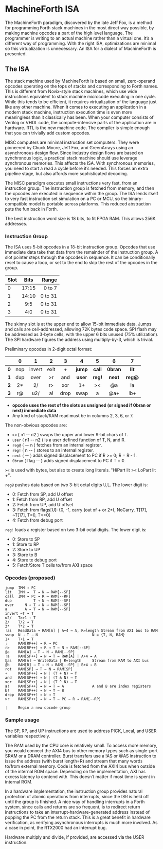 # MachineForth ISA

The MachineForth paradigm, discovered by the late Jeff Fox, is a method for programming Forth stack machines in the most direct way possible, by making machine opcodes a part of the high level language. The programmer is writing to an actual machine rather than a virtual one. It’s a different way of programming. With the right ISA, optimizations are minimal so this virtualization is unnecessary. An ISA for a dialect of MachineForth is presented.

## The ISA

The stack machine used by MachineForth is based on small, zero-operand opcodes operating on the tops of stacks and corresponding to Forth names. This is different from Novix-style stack machines, which use wide instructions equivalent to stack machine microcode executing in one cycle. While this tends to be efficient, it requires virtualization of the language just like any other machine. When it comes to executing an application in a modern stack machine, instruction execution time is even more meaningless than it classically has been. When your computer consists of Verilog or VHDL code, the compute-intensive parts of the application are in hardware. RTL is the new machine code. The compiler is simple enough that you can trivially add custom opcodes.

MISC computers are minimal instruction set computers. They were pioneered by Chuck Moore, Jeff Fox, and GreenArrays using an asynchronous design flow. Since industry design flows are based on synchronous logic, a practical stack machine should use leverage synchronous memories. This affects the ISA. With synchronous memories, you need to start a read a cycle before it’s needed. This forces an extra pipeline stage, but also affords more sophisticated decoding.

The MISC paradigm executes small instructions very fast, from an instruction group. The instruction group is fetched from memory, and then the opcodes are executed in sequence within the group. The ISA lends itself to very fast instruction set simulation on a PC or MCU, so the binary-compatible model is portable across platforms. This reduced abstraction puts the fun back in Forth.

The best instruction word size is 18 bits, to fit FPGA RAM. This allows 256K addresses.

### Instruction Group

The ISA uses 5-bit opcodes in a 18-bit instruction group. Opcodes that use immediate data take that data from the remainder of the instruction group. A slot pointer steps through the opcodes in sequence. It can be conditionally reset to cause a loop, or set to the end to skip the rest of the opcodes in the group.

| Slot | Bits  | Range   |
| ---- |:-----:| -------:|
| 0    | 17:15 | 0 to 7  |
| 1    | 14:10 | 0 to 31 |
| 2    | 9:5   | 0 to 31 |
| 3    | 4:0   | 0 to 31 |

The skinny slot is at the upper end to allow 15-bit immediate data. Jumps and calls are cell-addressed, allowing 72K bytes code space. SPI flash may be addressed as 3-byte cells, with the upper 6 bits unused (75% utilization). The SPI hardware figures the address using multiply-by-3, which is trivial.

Preliminary opcodes in 2-digit octal format:

|       | 0        |1         | 2        | 3        | 4        | 5        | 6         | 7        |
|:-----:|:--------:|:--------:|:--------:|:--------:|:--------:|:--------:|:---------:|:--------:|
| **0** | nop      | invert   | exit     | +        | **jump** | **call** | **0bran** | **lit**  |
| **1** | dup      | over     | >r       | and      | **user** | **reg!** | **next**  | **reg@** |
| **2** | 2*       | 2/       | r>       | xor      | 1+       | ><       | @a        | !a       |
| **3** | r@       | u2/      | a!       | drop     | swap     | a        | @a+       | !b+      |

- **opcode uses the rest of the slots as unsigned (or signed if 0bran or next) immediate data**
- Any kind of stack/RAM read must be in columns 2, 3, 6, or 7.

The non-obvious opcodes are:

- `><` ( n1 -- n2 ) swaps the upper and lower 9-bit chars of T.
- `user` ( n1 -- n2 ) is a user defined function of T, N, and R.
- `reg@` ( -- n ) fetches from an internal register.
- `reg!` ( n -- ) stores to an internal register.
- `next`  ( -- ) adds signed displacement to PC if R >= 0; R = R - 1.
- `0bran`  ( flag -- ) adds signed displacement to PC if T = 0.

`><` is used with bytes, but also to create long literals. "HiPart lit >< LoPart lit +".

`reg@` pushes data based on two 3-bit octal digits U,L. The lower digit is:

- 0: Fetch from SP, add U offset
- 1: Fetch from RP, add U offset
- 2: Fetch from UP, add U offset
- 3: Fetch from flags[U]: {0, -1, carry (out of + or 2*), NoCarry, T[17], ~T[17], T=0, T<>0}
- 4: Fetch from debug port

`reg!` loads a register based on two 3-bit octal digits. The lower digit is:

- 0: Store to SP
- 1: Store to RP
- 2: Store to UP
- 3: Store to B
- 4: Store to debug port
- 5: Fetch/Store T cells to/from AXI space

### Opcodes (proposed)

```
jump  IMM → PC
lit   IMM →  T → N → RAM[--SP]
call  IMM → PC → R → RAM[--RP]
dup          T → N → RAM[--SP]
over     N → T → N → RAM[--SP]
a        A → T → N → RAM[--SP]
invert ~T → T
u2/   T>>1 → T
2/    T/2 → T
2*    T*2 → T
!as   ReadData → RAM[A] | A+4 → A, R=length	Stream from AXI bus to RAM
swap  N → T → N                         N = {T, N, RAM}
1+    T+1 → T
;     RAM[RP++] → R → PC
r>    RAM[RP++] → R → T → N → RAM[--SP]
@a    RAM[A] → T → N → RAM[--SP]
!a    RAM[SP++] → N → T → RAM[A] | A+4 → A
@as   RAM[A] → WriteData | R=length     Stream from RAM to AXI bus
@b    RAM[B] → T → N → RAM[--SP] | B+4 → B
rot   RAM[SP] → T → N → RAM[SP]
+     RAM[SP++] → N | (T + N) → T
and   RAM[SP++] → N | (T & N) → T
xor   RAM[SP++] → N | (T ^ N) → T
a!    RAM[SP++] → N → T → A             A and B are index registers
b!    RAM[SP++] → N → T → B
drop  RAM[SP++] → N → T
>r    RAM[SP++] → N → T → PC → R → RAM[--RP]

|	  Begin a new opcode group
```

### Sample usage

The SP, RP, and UP instructions are used to address PICK, Local, and USER variables respectively.

The RAM used by the CPU core is relatively small. To access more memory, you would connect the AXI4 bus to other memory types such as single-port SRAM or a DRAM controller. Burst transfers use a !AS or @AS instruction to issue the address (with burst length=R) and stream that many words to/from external memory. Code is fetched from the AXI4 bus when outside of the internal ROM space. Depending on the implementation, AXI has excess latency to contend with. This doesn’t matter if most time is spent in internal ROM.

In a hardware implementation, the instruction group provides natural protection of atomic operations from interrupts, since the ISR is held off until the group is finished. A nice way of handling interrupts in a Forth system, since calls and returns are so frequent, is to redirect return instructions to take an interrupt-hardware-generated address instead of popping the PC from the return stack. This is a great benefit in hardware verification, as verifying asynchronous interrupts is much more involved. As a case in point, the RTX2000 had an interrupt bug.

Hardware multiply and divide, if provided, are accessed via the USER instruction.

